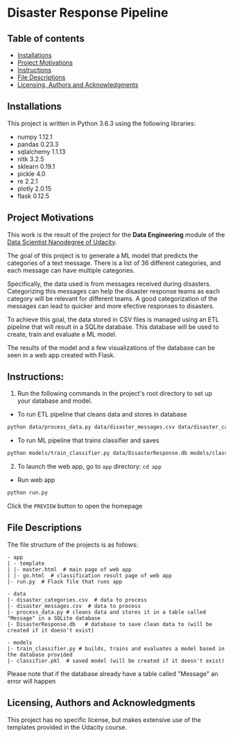# Disaster Response Pipeline

## Table of contents
- [Installations](#installations)
- [Project Motivations](#project-motivations)
- [Instructions](#instructions)
- [File Descriptions](#file-descriptions)
- [Licensing, Authors and Acknowledgments](#licensing-authors-and-acknowledgments)

## Installations
This project is written in Python 3.6.3 using the following  libraries:
* numpy 1.12.1
* pandas 0.23.3
* sqlalchemy 1.1.13
* nltk 3.2.5
* sklearn 0.19.1
* pickle 4.0
* re 2.2.1
* plotly 2.0.15
* flask 0.12.5

## Project Motivations
This work is the result of the project for the **Data Engineering** module of the [Data Scientist Nanodegree of Udacity](https://www.udacity.com/course/data-scientist-nanodegree--nd025?promo=year_end&coupon=SAVE40&utm_source=gsem_brand&utm_source=gsem_brand&utm_medium=ads_r&utm_medium=ads_r&utm_campaign=19167921312_c_individuals&utm_campaign=19167921312_c_individuals&utm_term=143524475679&utm_term=143524475679&utm_keyword=udacity%20data%20science_e&utm_keyword=udacity%20data%20science_e&gad_source=1&gclid=EAIaIQobChMImKz0y_e0gwMVfj4GAB1FgAEHEAAYASAAEgI-h_D_BwE).

The goal of this project is to generate a ML model that predicts the categories of a text message. There is a list of 36 different categories, and each message can have multiple categories.

Specifically, the data used is from messages received during disasters. Categorizing this messages can help the disaster response teams as each category will be relevant for different teams. A good categorization of the messages can lead to quicker and more efective responses to disasters.

To achieve this goal, the data stored in CSV files is managed using an ETL pipeline that will result in a SQLite database. This database will be used to create, train and evaluate a ML model.

The results of the model and a few visualizations of the database can be seen in a web app created with Flask.

## Instructions:
1. Run the following commands in the project's root directory to set up your database and model.

* To run ETL pipeline that cleans data and stores in database
```bash
python data/process_data.py data/disaster_messages.csv data/disaster_categories.csv data/DisasterResponse.db
```
* To run ML pipeline that trains classifier and saves
```bash
python models/train_classifier.py data/DisasterResponse.db models/classifier.pkl
```
2. To launch the web app, go to `app` directory: `cd app`

* Run web app
```bash
python run.py
```

Click the `PREVIEW` button to open the homepage

## File Descriptions
The file structure of the projects is as follows:
```
- app
| - template
| |- master.html  # main page of web app
| |- go.html  # classification result page of web app
|- run.py  # Flask file that runs app

- data
|- disaster_categories.csv  # data to process 
|- disaster_messages.csv  # data to process
|- process_data.py # cleans data and stores it in a table called "Message" in a SQLite database
|- DisasterResponse.db   # database to save clean data to (will be created if it doesn't exist)

- models
|- train_classifier.py # builds, trains and evaluates a model based in the database provided
|- classifier.pkl  # saved model (will be created if it doesn't exist)
```

Please note that if the database already have a table called "Message" an error will happen

## Licensing, Authors and Acknowledgments
This project has no specific license, but makes extensive use of the templates provided in the Udacity course.